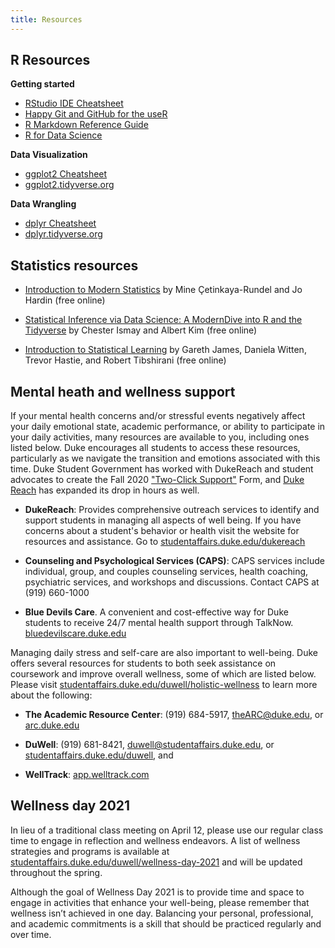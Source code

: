 ```yaml
---
title: Resources
---
```


## R Resources 

**Getting started** 

- [RStudio IDE Cheatsheet](https://github.com/rstudio/cheatsheets/raw/master/rstudio-ide.pdf)
- [Happy Git and GitHub for the useR](https://happygitwithr.com/)
- [R Markdown Reference Guide](https://rstudio.com/wp-content/uploads/2015/03/rmarkdown-reference.pdf)
- [R for Data Science](https://r4ds.had.co.nz/)

**Data Visualization**

- [ggplot2 Cheatsheet](https://github.com/rstudio/cheatsheets/raw/master/data-visualization-2.1.pdf)
- [ggplot2.tidyverse.org](https://ggplot2.tidyverse.org/)

**Data Wrangling**

- [dplyr Cheatsheet](https://github.com/rstudio/cheatsheets/raw/master/data-transformation.pdf)
- [dplyr.tidyverse.org](https://dplyr.tidyverse.org/)


## Statistics resources

- [Introduction to Modern Statistics](https://openintro-ims.netlify.app/index.html) by Mine &Ccedil;etinkaya-Rundel and Jo Hardin (free online)
  
- [Statistical Inference via Data Science: A ModernDive into R and the Tidyverse](https://moderndive.com/) by Chester Ismay and Albert Kim (free online)

- [Introduction to Statistical Learning](http://faculty.marshall.usc.edu/gareth-james/ISL/ISLR%20Seventh%20Printing.pdf) by Gareth James, Daniela Witten, Trevor Hastie, and Robert Tibshirani (free online)

## Mental heath and wellness support 

If your mental health concerns and/or stressful events negatively affect your daily emotional state, academic performance, or ability to participate in your daily activities, many resources are available to you, including ones listed below. Duke encourages all students to access these resources, particularly as we navigate the transition and emotions associated with this time. Duke Student Government has worked with DukeReach and student advocates to create the Fall 2020 ["Two-Click Support"](https://bit.ly/TwoClickSupport) Form, and [Duke Reach](https://studentaffairs.duke.edu/dukereach1) has expanded its drop in hours as well.


- **DukeReach**: Provides comprehensive outreach services to identify and support students in managing all aspects of well being. If you have concerns about a student's behavior or health visit the website for resources and assistance. 
Go to [studentaffairs.duke.edu/dukereach](http://studentaffairs.duke.edu/dukereach)

- **Counseling and Psychological Services (CAPS)**: CAPS services include individual, group, and couples counseling services, health coaching, psychiatric services, and workshops and discussions. Contact CAPS at (919) 660-1000

- **Blue Devils Care**. A convenient and cost-effective way for Duke students to receive 24/7 mental health support through TalkNow. [bluedevilscare.duke.edu](https://www.timely.md/faq/blue-devils-care-faq/)

Managing daily stress and self-care are also important to well-being. Duke offers several resources for students to both seek assistance on coursework and improve overall wellness, some of which are listed below. Please
visit [studentaffairs.duke.edu/duwell/holistic-wellness](https://studentaffairs.duke.edu/duwell/holistic-wellness) to learn more about the following: 

- **The Academic Resource Center**: (919) 684-5917, [theARC@duke.edu](mailto:theARC@duke.edu), or [arc.duke.edu](https://arc.duke.edu/)

- **DuWell**: (919) 681-8421, [duwell@studentaffairs.duke.edu](mailto:duwell@studentaffairs.duke.edu), or [studentaffairs.duke.edu/duwell](https://studentaffairs.duke.edu/duwell), and 

- **WellTrack**: [app.welltrack.com](https://app.welltrack.com/)


## Wellness day 2021 

In lieu of a traditional class meeting on April 12, please use our regular class time to engage in reflection and wellness endeavors. A list of wellness strategies and programs is available at [studentaffairs.duke.edu/duwell/wellness-day-2021](https://studentaffairs.duke.edu/duwell/wellness-day-2021) and will be updated throughout the spring.

Although the goal of Wellness Day 2021 is to provide time and space to engage in activities that enhance your well-being, please remember that wellness isn’t achieved in one day. Balancing your personal, professional, and academic commitments is a skill that should be practiced regularly and over time.

